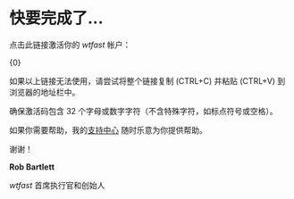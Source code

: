 ﻿# 快要完成了...

点击此链接激活你的 *wtfast* 帐户：

{0}

如果以上链接无法使用，请尝试将整个链接复制 (CTRL+C) 并粘贴 (CTRL+V) 到浏览器的地址栏中。

确保激活码包含 32 个字母或数字字符（不含特殊字符，如标点符号或空格）。

如果你需要帮助，我的[支持中心](http://support.wtfast.com) 随时乐意为你提供帮助。

谢谢！

**Rob Bartlett**

*wtfast* 首席执行官和创始人
